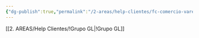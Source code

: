 ```yaml
---
{"dg-publish":true,"permalink":"/2-areas/help-clientes/fc-comercio-varejista-de-gas-ltda-9894/","dgPassFrontmatter":true,"created":"2025-09-17T11:24:13.323-03:00","updated":"2025-09-17T11:27:00.195-03:00"}
---
```


[[2. AREAS/Help Clientes/!Grupo GL\|!Grupo GL]]